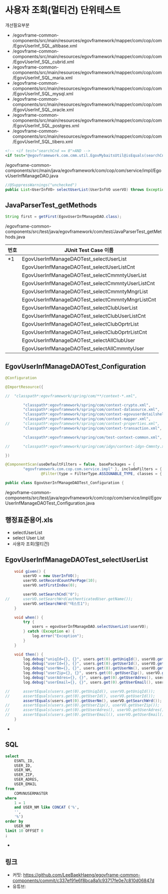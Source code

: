 # 사용자 조회(멀티건) 단위테스트

개선필요부분

- /egovframe-common-components/src/main/resources/egovframework/mapper/com/cop/com/EgovUserInf_SQL_altibase.xml
- /egovframe-common-components/src/main/resources/egovframework/mapper/com/cop/com/EgovUserInf_SQL_cubrid.xml
- /egovframe-common-components/src/main/resources/egovframework/mapper/com/cop/com/EgovUserInf_SQL_maria.xml
- /egovframe-common-components/src/main/resources/egovframework/mapper/com/cop/com/EgovUserInf_SQL_mysql.xml
- /egovframe-common-components/src/main/resources/egovframework/mapper/com/cop/com/EgovUserInf_SQL_oracle.xml
- /egovframe-common-components/src/main/resources/egovframework/mapper/com/cop/com/EgovUserInf_SQL_postgres.xml
- /egovframe-common-components/src/main/resources/egovframework/mapper/com/cop/com/EgovUserInf_SQL_tibero.xml

```xml
<!-- <if test="searchCnd == 0">AND -->
<if test="@egovframework.com.cmm.util.EgovMybaitsUtil@isEquals(searchCnd, '0')">AND
```

/egovframe-common-components/src/main/java/egovframework/com/cop/com/service/impl/EgovUserInfManageDAO.java

```java
//@SuppressWarnings("unchecked")
public List<UserInfVO> selectUserList(UserInfVO userVO) throws Exception {
```

## JavaParserTest_getMethods

```java
String first = getFirst(EgovUserInfManageDAO.class);
```

/egovframe-common-components/src/test/java/egovframework/com/test/JavaParserTest_getMethods.java

|번호|JUnit Test Case 이름|
|-|-|
|*1|EgovUserInfManageDAOTest_selectUserList|
||EgovUserInfManageDAOTest_selectUserListCnt|
||EgovUserInfManageDAOTest_selectCmmntyUserList|
||EgovUserInfManageDAOTest_selectCmmntyUserListCnt|
||EgovUserInfManageDAOTest_selectCmmntyMngrList|
||EgovUserInfManageDAOTest_selectCmmntyMngrListCnt|
||EgovUserInfManageDAOTest_selectClubUserList|
||EgovUserInfManageDAOTest_selectClubUserListCnt|
||EgovUserInfManageDAOTest_selectClubOprtrList|
||EgovUserInfManageDAOTest_selectClubOprtrListCnt|
||EgovUserInfManageDAOTest_selectAllClubUser|
||EgovUserInfManageDAOTest_selectAllCmmntyUser|

## EgovUserInfManageDAOTest_Configuration

```java
@Configuration

@ImportResource({

//	"classpath*:egovframework/spring/com/**/context-*.xml",

		"classpath*:egovframework/spring/com/context-crypto.xml",
		"classpath*:egovframework/spring/com/context-datasource.xml",
		"classpath*:egovframework/spring/com/context-egovuserdetailshelper.xml",
		"classpath*:egovframework/spring/com/context-mapper.xml",
//		"classpath*:egovframework/spring/com/context-properties.xml",
		"classpath*:egovframework/spring/com/context-transaction.xml",

		"classpath*:egovframework/spring/com/test-context-common.xml",

//		"classpath*:egovframework/spring/com/idgn/context-idgn-Cmmnty.xml",

})

@ComponentScan(useDefaultFilters = false, basePackages = {
		"egovframework.com.cop.com.service.impl" }, includeFilters = {
				@Filter(type = FilterType.ASSIGNABLE_TYPE, classes = { EgovUserInfManageDAO.class }) })

public class EgovUserInfManageDAOTest_Configuration {
```

/egovframe-common-components/src/test/java/egovframework/com/cop/com/service/impl/EgovUserInfManageDAOTest_Configuration.java

## 행정표준용어.xls

- selectUserList
- select User List
- 사용자 조회(멀티건)

## EgovUserInfManageDAOTest_selectUserList

```java
	void given() {
		userVO = new UserInfVO();
		userVO.setRecordCountPerPage(10);
		userVO.setFirstIndex(0);

		userVO.setSearchCnd("0");
//		userVO.setSearchWrd(authenticatedUser.getName());
		userVO.setSearchWrd("테스트1");
	}

	void when() {
		try {
			users = egovUserInfManageDAO.selectUserList(userVO);
		} catch (Exception e) {
			log.error("Exception");
		}
	}

	void then() {
		log.debug("uniqId={}, {}", users.get(0).getUniqId(), userVO.getUniqId());
		log.debug("userId={}, {}", users.get(0).getUserId(), userVO.getUserId());
		log.debug("userNm={}, {}", users.get(0).getUserNm(), userVO.getSearchWrd());
		log.debug("userZip={}, {}", users.get(0).getUserZip(), userVO.getUserZip());
		log.debug("userAdres={}, {}", users.get(0).getUserAdres(), userVO.getUserAdres());
		log.debug("userEmail={}, {}", users.get(0).getUserEmail(), userVO.getUserEmail());

//		assertEquals(users.get(0).getUniqId(), userVO.getUniqId());
//		assertEquals(users.get(0).getUserId(), userVO.getUserId());
		assertEquals(users.get(0).getUserNm(), userVO.getSearchWrd());
//		assertEquals(users.get(0).getUserZip(), userVO.getUserZip());
//		assertEquals(users.get(0).getUserAdres(), userVO.getUserAdres());
//		assertEquals(users.get(0).getUserEmail(), userVO.getUserEmail());
	}
```

- 

## SQL

```sql
select
    ESNTL_ID,
    USER_ID,
    USER_NM,
    USER_ZIP,
    USER_ADRES,
    USER_EMAIL
from
    COMVNUSERMASTER
where
    1 = 1
    and USER_NM like CONCAT ('%',
    '',
    '%')
order by
    USER_NM
limit 10 OFFSET 0
;
```

- 

## 링크

- 커밋: https://github.com/LeeBaekHaeng/egovframe-common-components/commit/c337ef91e6f8bca8a1c93717fe0e7c810d06847d
- 유튜브: 
